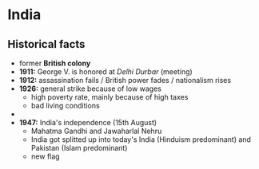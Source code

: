 # India

## Historical facts

- former **British colony**
- **1911:** George V. is honored at *Delhi Durbar* (meeting)
- **1912:** assassination fails / British power fades / nationalism rises
- **1926:** general strike because of low wages
	- high poverty rate, mainly because of high taxes
	- bad living conditions
- 
- **1947:** India's independence (15th August)
	- Mahatma Gandhi and Jawaharlal Nehru
	- India got splitted up into today's India (Hinduism predominant) and Pakistan (Islam predominant)
	- new flag

<!--stackedit_data:
eyJoaXN0b3J5IjpbMTY3NjMyNjcyMCwtMzc4MzI0NzkyLDEzMz
I2NDEyNTgsMTI2NjIwNzg1N119
-->
